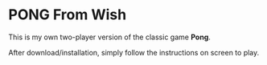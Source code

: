 # PONG From Wish

This is my own two-player version of the classic game <b>Pong</b>.

After download/installation, simply follow the instructions on screen to play.